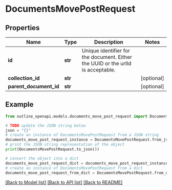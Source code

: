 # DocumentsMovePostRequest


## Properties

Name | Type | Description | Notes
------------ | ------------- | ------------- | -------------
**id** | **str** | Unique identifier for the document. Either the UUID or the urlId is acceptable. | 
**collection_id** | **str** |  | [optional] 
**parent_document_id** | **str** |  | [optional] 

## Example

```python
from outline_openapi.models.documents_move_post_request import DocumentsMovePostRequest

# TODO update the JSON string below
json = "{}"
# create an instance of DocumentsMovePostRequest from a JSON string
documents_move_post_request_instance = DocumentsMovePostRequest.from_json(json)
# print the JSON string representation of the object
print(DocumentsMovePostRequest.to_json())

# convert the object into a dict
documents_move_post_request_dict = documents_move_post_request_instance.to_dict()
# create an instance of DocumentsMovePostRequest from a dict
documents_move_post_request_from_dict = DocumentsMovePostRequest.from_dict(documents_move_post_request_dict)
```
[[Back to Model list]](../README.md#documentation-for-models) [[Back to API list]](../README.md#documentation-for-api-endpoints) [[Back to README]](../README.md)


